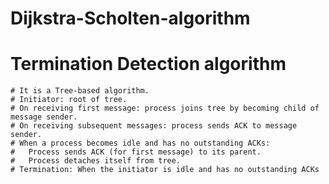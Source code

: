 # Dijkstra-Scholten-algorithm
# Termination Detection algorithm
	# It is a Tree-based algorithm.
	# Initiator: root of tree.
	# On receiving first message: process joins tree by becoming child of message sender.
	# On receiving subsequent messages: process sends ACK to message sender.
	# When a process becomes idle and has no outstanding ACKs: 
	#	Process sends ACK (for first message) to its parent.
	#	Process detaches itself from tree.
	# Termination: When the initiator is idle and has no outstanding ACKs
